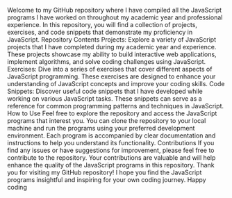 Welcome to my GitHub repository where I have compiled all the JavaScript programs I have worked on throughout my academic year and professional experience. In this repository, you will find a collection of projects, exercises, and code snippets that demonstrate my proficiency in JavaScript.
Repository Contents
Projects: Explore a variety of JavaScript projects that I have completed during my academic year and experience. These projects showcase my ability to build interactive web applications, implement algorithms, and solve coding challenges using JavaScript.
Exercises: Dive into a series of exercises that cover different aspects of JavaScript programming. These exercises are designed to enhance your understanding of JavaScript concepts and improve your coding skills.
Code Snippets: Discover useful code snippets that I have developed while working on various JavaScript tasks. These snippets can serve as a reference for common programming patterns and techniques in JavaScript.
How to Use
Feel free to explore the repository and access the JavaScript programs that interest you. You can clone the repository to your local machine and run the programs using your preferred development environment. Each program is accompanied by clear documentation and instructions to help you understand its functionality.
Contributions
If you find any issues or have suggestions for improvement, please feel free to contribute to the repository. Your contributions are valuable and will help enhance the quality of the JavaScript programs in this repository.
Thank you for visiting my GitHub repository! I hope you find the JavaScript programs insightful and inspiring for your own coding journey.
Happy coding
